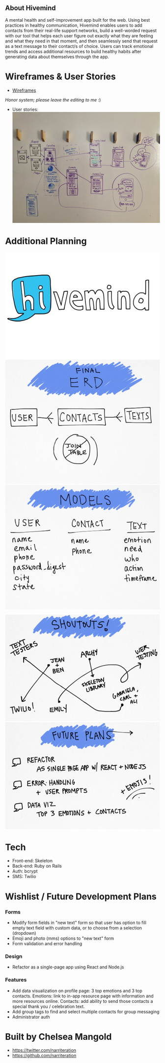 ## About Hivemind

A mental health and self-improvement app built for the web. Using best practices in healthy communication, Hivemind enables users to add contacts from their real-life support networks, build a well-worded request with our tool that helps each user figure out exactly what they are feeling and what they need in that moment, and then seamlessly send that request as a text message to their contact/s of choice. Users can track emotional trends and access additional resources to build healthy habits after generating data about themselves through the app.

# Wireframes & User Stories

- [Wireframes](https://app.moqups.com/cmangold/QOGkiGIPCQ/view/page/ad64222d5?ui=0)

*Honor system; please leave the editing to me* :)


- User stories: ![User Story](app/assets/images/user_story.JPG)

# Additional Planning

![Logo](app/assets/images/logo.png)
![Final ERD](app/assets/images/erd_final.jpg)
![Models](app/assets/images/models.jpg)

![Shoutouts](app/assets/images/shoutouts.jpg)
![Future Plans](app/assets/images/future_plans.jpg)


# Tech

- Front-end: Skeleton
- Back-end: Ruby on Rails
- Auth: bcrypt
- SMS: Twilio

# Wishlist / Future Development Plans

### Forms
- Modify form fields in "new text" form so that user has option to fill empty text field with custom data, or to choose from a selection (dropdown)
- Emoji and photo (mms) options to "new text" form
- Form validation and error handling

### Design
- Refactor as a single-page app using React and Node.js

### Features
- Add data visualization on profile page: 3 top emotions and 3 top contacts. Emotions: link to in-app resource page with information and more resources online. Contacts: add ability to send those contacts a special thank you / celebration text.
- Add group tags to find and select multiple contacts for group messaging
- Administrator auth

# Built by Chelsea Mangold

- https://twitter.com/narriteration
- https://github.com/narriteration
